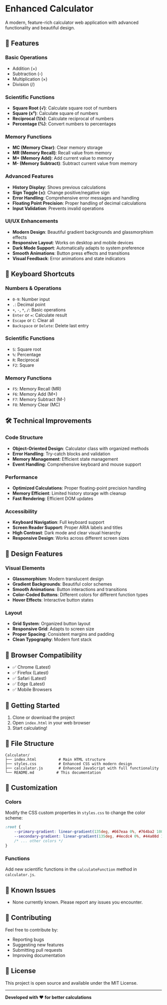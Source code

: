 # Enhanced Calculator

A modern, feature-rich calculator web application with advanced functionality and beautiful design.

## 🌟 Features

### Basic Operations
- Addition (+)
- Subtraction (-)
- Multiplication (×)
- Division (/)

### Scientific Functions
- **Square Root (√)**: Calculate square root of numbers
- **Square (x²)**: Calculate square of numbers
- **Reciprocal (1/x)**: Calculate reciprocal of numbers
- **Percentage (%)**: Convert numbers to percentages

### Memory Functions
- **MC (Memory Clear)**: Clear memory storage
- **MR (Memory Recall)**: Recall value from memory
- **M+ (Memory Add)**: Add current value to memory
- **M- (Memory Subtract)**: Subtract current value from memory

### Advanced Features
- **History Display**: Shows previous calculations
- **Sign Toggle (±)**: Change positive/negative sign
- **Error Handling**: Comprehensive error messages and handling
- **Floating Point Precision**: Proper handling of decimal calculations
- **Input Validation**: Prevents invalid operations

### UI/UX Enhancements
- **Modern Design**: Beautiful gradient backgrounds and glassmorphism effects
- **Responsive Layout**: Works on desktop and mobile devices
- **Dark Mode Support**: Automatically adapts to system preference
- **Smooth Animations**: Button press effects and transitions
- **Visual Feedback**: Error animations and state indicators

## 🎯 Keyboard Shortcuts

### Numbers & Operations
- `0-9`: Number input
- `.`: Decimal point
- `+`, `-`, `*`, `/`: Basic operations
- `Enter` or `=`: Calculate result
- `Escape` or `C`: Clear all
- `Backspace` or `Delete`: Delete last entry

### Scientific Functions
- `S`: Square root
- `%`: Percentage
- `R`: Reciprocal
- `F2`: Square

### Memory Functions
- `F5`: Memory Recall (MR)
- `F6`: Memory Add (M+)
- `F7`: Memory Subtract (M-)
- `F8`: Memory Clear (MC)

## 🛠️ Technical Improvements

### Code Structure
- **Object-Oriented Design**: Calculator class with organized methods
- **Error Handling**: Try-catch blocks and validation
- **Memory Management**: Efficient state management
- **Event Handling**: Comprehensive keyboard and mouse support

### Performance
- **Optimized Calculations**: Proper floating-point precision handling
- **Memory Efficient**: Limited history storage with cleanup
- **Fast Rendering**: Efficient DOM updates

### Accessibility
- **Keyboard Navigation**: Full keyboard support
- **Screen Reader Support**: Proper ARIA labels and titles
- **High Contrast**: Dark mode and clear visual hierarchy
- **Responsive Design**: Works across different screen sizes

## 🎨 Design Features

### Visual Elements
- **Glassmorphism**: Modern translucent design
- **Gradient Backgrounds**: Beautiful color schemes
- **Smooth Animations**: Button interactions and transitions
- **Color-Coded Buttons**: Different colors for different function types
- **Hover Effects**: Interactive button states

### Layout
- **Grid System**: Organized button layout
- **Responsive Grid**: Adapts to screen size
- **Proper Spacing**: Consistent margins and padding
- **Clean Typography**: Modern font stack

## 📱 Browser Compatibility

- ✅ Chrome (Latest)
- ✅ Firefox (Latest)
- ✅ Safari (Latest)
- ✅ Edge (Latest)
- ✅ Mobile Browsers

## 🚀 Getting Started

1. Clone or download the project
2. Open `index.html` in your web browser
3. Start calculating!

## 📁 File Structure

```
Calculator/
├── index.html          # Main HTML structure
├── styles.css          # Enhanced CSS with modern design
├── calculator.js       # Enhanced JavaScript with full functionality
└── README.md          # This documentation
```

## 🔧 Customization

### Colors
Modify the CSS custom properties in `styles.css` to change the color scheme:

```css
:root {
    --primary-gradient: linear-gradient(135deg, #667eaa 0%, #764ba2 100%);
    --secondary-gradient: linear-gradient(135deg, #4ecdc4 0%, #44a08d 100%);
    /* ... other colors */
}
```

### Functions
Add new scientific functions in the `calculateFunction` method in `calculator.js`.

## 🐛 Known Issues

- None currently known. Please report any issues you encounter.

## 🤝 Contributing

Feel free to contribute by:
- Reporting bugs
- Suggesting new features
- Submitting pull requests
- Improving documentation

## 📄 License

This project is open source and available under the MIT License.

---

**Developed with ❤️ for better calculations**

